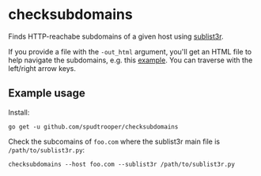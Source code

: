 # checksubdomains

Finds HTTP-reachabe subdomains of a given host using [sublist3r](https://github.com/aboul3la/Sublist3r).

If you provide a file with the `-out_html` argument, you'll get an HTML file to help navigate the subdomains, e.g. this [example](example/foxnews.com.html). You can traverse with the left/right arrow keys.

## Example usage

Install:

```
go get -u github.com/spudtrooper/checksubdomains
```

Check the subcomains of `foo.com` where the sublist3r main file is `/path/to/sublist3r.py`:

```
checksubdomains --host foo.com --sublist3r /path/to/sublist3r.py
```